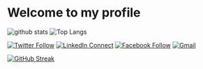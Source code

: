 # Welcome to my profile

![github stats](https://github-readme-stats.vercel.app/api?username=Noblepal&show_icons=true&count_private=true&line_height=33&theme=dracula)
![Top Langs](https://github-readme-stats.vercel.app/api/top-langs/?username=Noblepal&hide=html&theme=dracula)

[![Twitter Follow](https://img.shields.io/badge/%20-Follow-black?color=14171A&labelColor=1976d2&logo=twitter&logoColor=ffffff)](https://twitter.com/noblepal_joseph)
[![LinkedIn Connect](https://img.shields.io/badge/%20-Connect-black?color=14171A&labelColor=212121&logo=linkedin&logoColor=ffffff)](https://www.linkedin.com/in/joseph-noblepal-538689100/)
[![Facebook Follow](https://img.shields.io/badge/%20-Follow-black?color=14171A&labelColor=1976d2&logo=facebook&logoColor=ffffff)](https://www.facebook.com/jay.i.jr.1)
[![Gmail](https://img.shields.io/badge/%20-Send%20Mail-black?color=14171A&labelColor=ef5350&logo=gmail&logoColor=ffffff)](mailto:zeronillzero@gmail.com?subject=From%20GitHub&body=Hi,%20there.%20Found%20you%20from%20GitHub.)

[![GitHub Streak](https://github-readme-streak-stats.herokuapp.com/?user=Noblepal&theme=dark)](https://github.com/DenverCoder1/github-readme-streak-stats)
